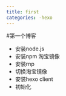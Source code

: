 ```yaml
---
title: first
categories: -hexo
---
```


#第一个博客
* 安装node.js
* 安装npm 淘宝镜像
* 安装rnp
* 切换淘宝镜像
* 安装hexo client
* 初始化